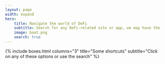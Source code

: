 ```yaml
---
layout: page
width: expand
hero:
    title: Navigate the world of DeFi
    subtitle: Search for any DeFi-related site or app, we may have the link for it!
    image: boat.png
    search: true
---
```


{% include boxes.html columns="3" title="Some shortcuts" subtitle="Click on any of these options or use the search" %}

